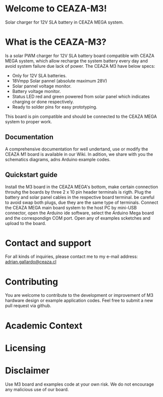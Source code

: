 # Welcome to CEAZA-M3!
Solar charger for 12V SLA battery in CEAZA MEGA system.

# What is the CEAZA-M3?
Is a solar PWM charger for 12V SLA battery board compatible with CEAZA MEGA system, which allow recharge the system battery every day and avoid system failure due lack of power.
The CEAZA M3 have below specs:
- Only for 12V SLA batteries.
- 18Vmpp Solar pannel (absolute maximum 28V)
- Solar pannel voltage monitor.
- Battery voltage monitor.
- Status LED red and green powered from solar panel which indicates charging or done respectively.
- Ready to solder pins for easy prototyping.

This board is pin compatible and should be connected to the CEAZA MEGA system to proper work.

## Documentation
A comprehensive documentation for well undertand, use or modify the CEAZA M1 board is available in our Wiki. In adition, we share with you the schematics diagrams, adns Arduino example codes.

## Quickstart guide
Install the M3 board in the CEAZA MEGA's bottom, make certain connection throuhg the boards by three 2 x 10 pin header terminals is rigth. Plug the battery and solar panel cables in the respective board terminal. be careful to avoid swap both plugs, due they are the same type of terminals. Connect the CEAZA MEGA main board system to the host PC by mini-USB connector, open the Arduino ide software, select the Arduino Mega board and the correspondign COM port.
Open any of examples scketches and upload to the board.

# Contact and support
For all kinds of inquiries, please contact me to my e-mail address: adrian.gallardo@ceaza.cl

# Contributing
You are welcome to contribute to the development or improvement of M3 hardware design or example application codes. Feel free to submit a new pull request via github.

# Academic Context

# Licensing

# Disclaimer
Use M3 board and examples code at your own risk. We do not encourage any malicious use of our board.
